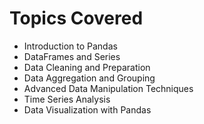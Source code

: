 # Topics Covered

- Introduction to Pandas
- DataFrames and Series
- Data Cleaning and Preparation
- Data Aggregation and Grouping
- Advanced Data Manipulation Techniques
- Time Series Analysis
- Data Visualization with Pandas
